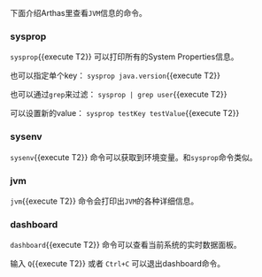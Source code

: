 
下面介绍Arthas里查看`JVM`信息的命令。

### sysprop

`sysprop`{{execute T2}} 可以打印所有的System Properties信息。

也可以指定单个key： `sysprop java.version`{{execute T2}}

也可以通过`grep`来过滤： `sysprop | grep user`{{execute T2}}

可以设置新的value： `sysprop testKey testValue`{{execute T2}}

### sysenv

`sysenv`{{execute T2}} 命令可以获取到环境变量。和`sysprop`命令类似。



### jvm

`jvm`{{execute T2}} 命令会打印出`JVM`的各种详细信息。


### dashboard


`dashboard`{{execute T2}} 命令可以查看当前系统的实时数据面板。

输入 `Q`{{execute T2}} 或者 `Ctrl+C` 可以退出dashboard命令。